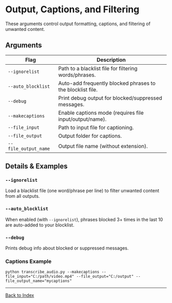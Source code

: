 # Output, Captions, and Filtering

These arguments control output formatting, captions, and filtering of unwanted content.

## Arguments
| Flag                    | Description                                                      |
|-------------------------|------------------------------------------------------------------|
| `--ignorelist`          | Path to a blacklist file for filtering words/phrases.             |
| `--auto_blocklist`      | Auto-add frequently blocked phrases to the blocklist file.        |
| `--debug`               | Print debug output for blocked/suppressed messages.               |
| `--makecaptions`        | Enable captions mode (requires file input/output/name).           |
| `--file_input`          | Path to input file for captioning.                                |
| `--file_output`         | Output folder for captions.                                       |
| `--file_output_name`    | Output file name (without extension).                             |

## Details & Examples

### `--ignorelist`
Load a blacklist file (one word/phrase per line) to filter unwanted content from all outputs.

### `--auto_blocklist`
When enabled (with `--ignorelist`), phrases blocked 3+ times in the last 10 are auto-added to your blocklist.

### `--debug`
Prints debug info about blocked or suppressed messages.

### Captions Example
```
python transcribe_audio.py --makecaptions --file_input="C:/path/video.mp4" --file_output="C:/output" --file_output_name="mycaptions"
```

---
[Back to Index](./index.md)
